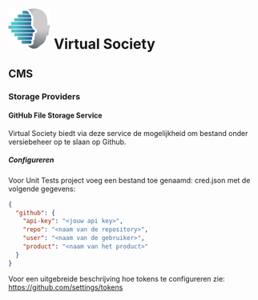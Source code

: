 # ![logo](../images/logo.svg) Virtual Society

## CMS

### Storage Providers

#### GitHub File Storage Service

Virtual Society biedt via deze service de mogelijkheid om bestand onder versiebeheer op te slaan op Github.

##### Configureren

Voor Unit Tests project voeg een bestand toe genaamd: cred.json met de volgende gegevens:

```json
{
  "github": {
    "api-key": "<jouw api key>",
    "repo": "<naam van de repository>",
    "user": "<naam van de gebruiker>",
    "product": "<naam van het product>" 
  }
}
```

Voor een uitgebreide beschrijving hoe tokens te configureren zie: https://github.com/settings/tokens